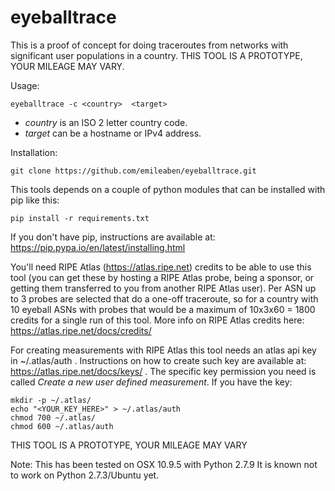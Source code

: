 # eyeballtrace
This is a proof of concept for doing traceroutes from networks with significant user populations in a country.
THIS TOOL IS A PROTOTYPE, YOUR MILEAGE MAY VARY.


Usage:

    eyeballtrace -c <country>  <target>

 * _country_ is an ISO 2 letter country code.
 * _target_ can be a hostname or IPv4 address.
 

Installation:

    git clone https://github.com/emileaben/eyeballtrace.git

This tools depends on a couple of python modules that can be installed with pip like this:

    pip install -r requirements.txt

If you don't have pip, instructions are available at: https://pip.pypa.io/en/latest/installing.html

You'll need RIPE Atlas (https://atlas.ripe.net) credits to be able to use this tool (you can get these by hosting a RIPE Atlas probe, being a sponsor, or getting them transferred to you from another RIPE Atlas user). Per ASN up to 3 probes are selected that do a one-off traceroute, so for a country with 10 eyeball ASNs with probes that would be a maximum of 10x3x60 = 1800 credits for a single run of this tool. More info on RIPE Atlas credits here: https://atlas.ripe.net/docs/credits/

For creating measurements with RIPE Atlas this tool needs an atlas api key in ~/.atlas/auth . Instructions on how to create such key are available at: https://atlas.ripe.net/docs/keys/ . The specific key permission you need is called _Create a new user defined measurement_. If you have the key:


    mkdir -p ~/.atlas/
    echo "<YOUR_KEY_HERE>" > ~/.atlas/auth
    chmod 700 ~/.atlas/
    chmod 600 ~/.atlas/auth



THIS TOOL IS A PROTOTYPE, YOUR MILEAGE MAY VARY

Note: This has been tested on OSX 10.9.5 with Python 2.7.9
It is known not to work on Python 2.7.3/Ubuntu yet.
